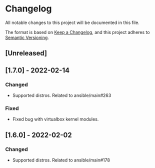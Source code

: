 # Changelog
All notable changes to this project will be documented in this file.

The format is based on [Keep a Changelog](https://keepachangelog.com/en/1.0.0/),
and this project adheres to [Semantic Versioning](https://semver.org/spec/v2.0.0.html).

## [Unreleased]

## [1.7.0] - 2022-02-14
### Changed
- Supported distros. Related to ansible/main#263

### Fixed
- Fixed bug with virtualbox kernel modules.

## [1.6.0] - 2022-02-02
### Changed
- Supported distros. Related to ansible/main#178
